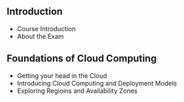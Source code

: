 ## Introduction
  - Course Introduction
  - About the Exam
## Foundations of Cloud Computing
  - Getting your head in the Cloud
  - Introducing Cloud Computing and Deployment Models
  - Exploring Regioins and Availability Zones